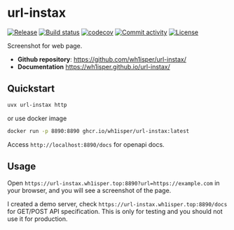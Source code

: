 # url-instax

[![Release](https://img.shields.io/github/v/release/wh1isper/url-instax)](https://img.shields.io/github/v/release/wh1isper/url-instax)
[![Build status](https://img.shields.io/github/actions/workflow/status/wh1isper/url-instax/main.yml?branch=main)](https://github.com/wh1isper/url-instax/actions/workflows/main.yml?query=branch%3Amain)
[![codecov](https://codecov.io/gh/wh1isper/url-instax/branch/main/graph/badge.svg)](https://codecov.io/gh/wh1isper/url-instax)
[![Commit activity](https://img.shields.io/github/commit-activity/m/wh1isper/url-instax)](https://img.shields.io/github/commit-activity/m/wh1isper/url-instax)
[![License](https://img.shields.io/github/license/wh1isper/url-instax)](https://img.shields.io/github/license/wh1isper/url-instax)

Screenshot for web page.

- **Github repository**: <https://github.com/wh1isper/url-instax/>
- **Documentation** <https://wh1isper.github.io/url-instax/>

## Quickstart

```bash
uvx url-instax http
```

or use docker image

```bash
docker run -p 8890:8890 ghcr.io/wh1isper/url-instax:latest
```

Access `http://localhost:8890/docs` for openapi docs.

## Usage

Open `https://url-instax.wh1isper.top:8890?url=https://example.com` in your browser, and you will see a screenshot of the page.

I created a demo server, check `https://url-instax.wh1isper.top:8890/docs` for GET/POST API specification. This is only for testing and you should not use it for production.
